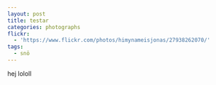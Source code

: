 ```yaml
---
layout: post
title: testar
categories: photographs
flickr:
  - 'https://www.flickr.com/photos/himynameisjonas/27938262070/'
tags:
  - snö
---
```

hej lololl
